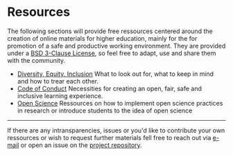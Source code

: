 # Resources


The following sections will provide free ressources centered around the creation of online materials for higher education, mainly for the for promotion of a safe and productive working environment. 
They are provided under a [BSD 3-Clause License](https://github.com/felixkoerber/jb/blob/main/LICENSE), so feel free to adapt, use and share them with the community.


- [Diversity, Equity, Inclusion](https://m-earnest.github.io/Python_for_Psychologists_Winter2022/questionnaires.html)
    What to look out for, what to keep in mind and how to trear each other.
- [Code of Conduct](https://m-earnest.github.io/Python_for_Psychologists_Winter2022/CoC.html)
    Necessities for creating an open, fair, safe and inclusive learning experience.
- [Open Science](./openscience/openscience)
    Ressources on how to implement open science practices in research or introduce students to the idea of open science

___


If there are any intransparencies, issues or you'd like to contribute your own ressources or wish to request further materials fell free to reach out via [e-mail](https://felixkoerber.github.io/jb/overview.html#how-to-reach-the-content-creators) or open an issue on the [project repository](https://github.com/felixkoerber/jb).
